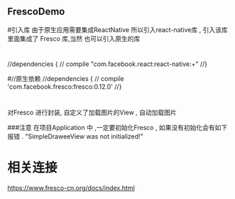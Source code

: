## FrescoDemo
#引入库 由于原生应用需要集成ReactNative 所以引入react-native库 , 引入该库 里面集成了 Fresco 库,当然 也可以引入原生的库
#
//dependencies {
//  compile "com.facebook.react:react-native:+"
//}

#//原生依赖
//dependencies {
//  compile 'com.facebook.fresco:fresco:0.12.0'
//}
#
对Fresco 进行封装, 自定义了加载图片的View , 自动加载图片 

###注意
 在项目Application 中 ,一定要初始化Fresco , 如果没有初始化会有如下报错 .
 "SimpleDraweeView was not initialized!"
# 相关连接 
https://www.fresco-cn.org/docs/index.html
